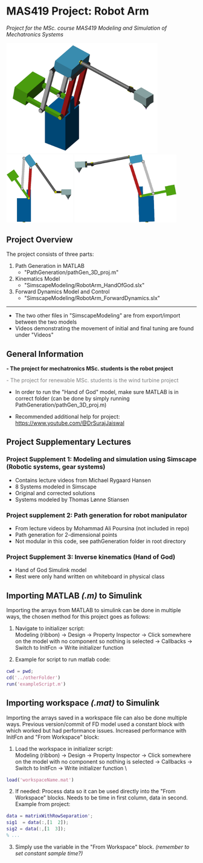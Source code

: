 # MAS419 Project: Robot Arm

*Project for the MSc. course MAS419 Modeling and Simulation of Mechatronics Systems*

<img src="Figures/frontPage.png" alt="drawing" width="400"/> \
<img src="Figures/sideView1.png" alt="drawing" height="180"/>
<img src="Figures/sideView2.png" alt="drawing" height="180"/>


## Project Overview

The project consists of three parts:

1) Path Generation in MATLAB
    - "PathGeneration/pathGen_3D_proj.m"
3) Kinematics Model
    - "SimscapeModeling/RobotArm_HandOfGod.slx"
4) Forward Dynamics Model and Control
    - "SimscapeModeling/RobotArm_ForwardDynamics.slx"
---
- The two other files in "SimscapeModeling" are from export/import between the two models
- Videos demonstrating the movement of initial and final tuning are found under "Videos"

## General Information

**- The project for mechatronics MSc. students is the robot project**

<span style="color:grey"> - The project for renewable MSc. students is the wind turbine project</span>

- In order to run the "Hand of God" model, make sure MATLAB is in correct folder (can be done by simply running PathGeneration/pathGen_3D_proj.m)

- Recommended additional help for project:
https://www.youtube.com/@DrSurajJaiswal

## Project Supplementary Lectures

### Project Supplement 1: Modeling and simulation using Simscape (Robotic systems, gear systems)

- Contains lecture videos from Michael Rygaard Hansen
- 8 Systems modeled in Simscape
- Original and corrected solutions
- Systems modeled by Thomas Lønne Stiansen

### Project supplement 2: Path generation for robot manipulator

- From lecture videos by Mohammad Ali Poursina (not included in repo)
- Path generation for 2-dimensional points
- Not modular in this code, see pathGeneration folder in root directory

### Project Supplement 3: Inverse kinematics (Hand of God)

- Hand of God Simulink model
- Rest were only hand written on whiteboard in physical class

## Importing MATLAB *(.m)* to Simulink

Importing the arrays from MATLAB to simulink can be done in multiple ways, 
the chosen method for this project goes as follows:

1) Navigate to initializer script: \
Modeling (ribbon) $\rightarrow$ Design $\rightarrow$ Property Inspector 
$\rightarrow$ Click somewhere on the model with no component so nothing 
is selected $\rightarrow$ Callbacks $\rightarrow$ Switch to InitFcn 
$\rightarrow$ Write initializer function

2) Example for script to run matlab code:
```matlab
cwd = pwd;
cd('../otherFolder')
run('exampleScript.m')
```

## Importing workspace *(.mat)* to Simulink
Importing the arrays saved in a workspace file can also be done multiple
ways. Previous version/commit of FD model used a constant block with which 
worked but had performance issues. Increased performance with InitFcn and 
"From Workspace" block:

1) Load the workspace in initializer script: \
Modeling (ribbon) $\rightarrow$ Design $\rightarrow$ Property Inspector 
$\rightarrow$ Click somewhere on the model with no component so nothing 
is selected $\rightarrow$ Callbacks $\rightarrow$ Switch to InitFcn 
$\rightarrow$ Write initializer function \
```matlab
load('workspaceName.mat')
```

2) If needed: Process data so it can be used directly into the "From 
Workspace" blocks. Needs to be time in first column, data in second. 
Example from project:
```matlab
data = matrixWithRowSeparation';
sig1  = data(:,[1  2]);
sig2 = data(:,[1  3]);
% ...
```

3) Simply use the variable in the "From Workspace" block. *(remember to 
set constant sample time?)*
